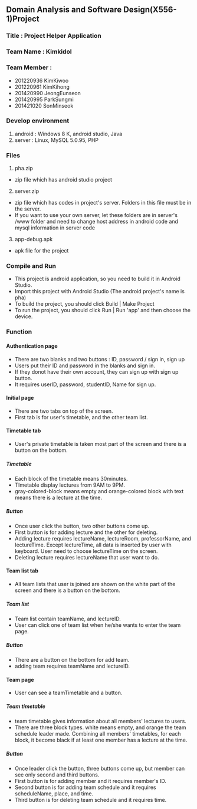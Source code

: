 ## Domain Analysis and Software Design(X556-1)Project

### Title : Project Helper Application

### Team Name : Kimkidol

### Team Member : 
+ 201220936 KimKiwoo
+ 201220961 KimKihong
+ 201420990 JeongEunseon
+ 201420995 ParkSungmi
+ 201421020 SonMinseok


### Develop environment
1. android : Windows 8 K, android studio, Java
2. server : Linux, MySQL 5.0.95, PHP


### Files
1. pha.zip
  + zip file which has android studio project

2. server.zip
  + zip file which has codes in project's server. Folders in this file must be in the server.
  + If you want to use your own server, let these folders are in server's /www folder and need to change host address in android code and mysql information in server code

3. app-debug.apk
  + apk file for the project


### Compile and Run
+ This project is android application, so you need to build it in Android Studio. 
+ Import this project with Android Studio (The android project's name is pha)
+ To build the project, you should click Build | Make Project
+ To run the project, you should click Run | Run 'app' and then choose the device.


### Function

#### Authentication page
 - There are two blanks and two buttons : ID, password / sign in, sign up
 - Users put their ID and password in the blanks and sign in.
 - If they donot have their own account, they can sign up with sign up button.
 - It requires userID, password, studentID, Name for sign up.

#### Initial page
 - There are two tabs on top of the screen.
 - First tab is for user's timetable, and the other team list.

#### Timetable tab
 - User's private timetable is taken most part of the screen and there is a button on the bottom.
 
##### Timetable
 - Each block of the timetable means 30minutes.
 - TImetable display lectures from 9AM to 9PM.
 - gray-colored-block means empty and orange-colored block with text means there is a lecture at the time.
 
##### Button
 - Once user click the button, two other buttons come up.
 - First button is for adding lecture and the other for deleting.
 - Adding lecture requires lectureName, lectureRoom, professorName, and lectureTime. Except lectureTime, all data is inserted by user with keyboard. User need to choose lectureTime on the screen.
 - Deleting lecture requires lectureName that user want to do.

#### Team list tab
 - All team lists that user is joined are shown on the white part of the screen and there is a button on the bottom.
 
##### Team list
 - Team list contain teamName, and lectureID.
 - User can click one of team list when he/she wants to enter the team page.

##### Button
 - There are a button on the bottom for add team.
 - adding team requires teamName and lectureID.

#### Team page
 - User can see a teamTimetable and a button.
 
##### Team timetable
 - team timetable gives information about all members' lectures to users.
 - There are three block types. white means empty, and orange the team schedule leader made. Combining all members' timetables, for each block, it become black if at least one member has a lecture at the time.

##### Button
 - Once leader click the button, three buttons come up, but member can see only second and third buttons.
 - First button is for adding member and it requires member's ID.
 - Second button is for adding team schedule and it requires scheduleName, place, and time.
 - Third button is for deleting team schedule and it requires time.


